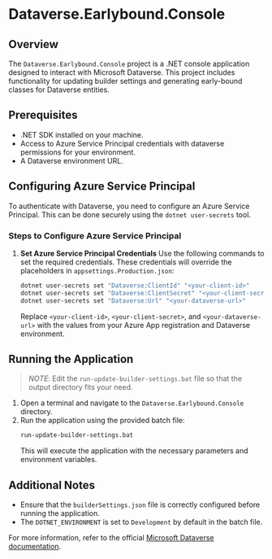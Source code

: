 # Dataverse.Earlybound.Console

## Overview
The `Dataverse.Earlybound.Console` project is a .NET console application designed to interact with Microsoft Dataverse. This project includes functionality for updating builder settings and generating early-bound classes for Dataverse entities.

## Prerequisites
- .NET SDK installed on your machine.
- Access to Azure Service Principal credentials with dataverse permissions for your environment.
- A Dataverse environment URL.

## Configuring Azure Service Principal
To authenticate with Dataverse, you need to configure an Azure Service Principal. This can be done securely using the `dotnet user-secrets` tool.

### Steps to Configure Azure Service Principal

1. **Set Azure Service Principal Credentials**
   Use the following commands to set the required credentials. These credentials will override the placeholders in `appsettings.Production.json`:
   ```bash
   dotnet user-secrets set "Dataverse:ClientId" "<your-client-id>"
   dotnet user-secrets set "Dataverse:ClientSecret" "<your-client-secret>"
   dotnet user-secrets set "Dataverse:Url" "<your-dataverse-url>"
   ```
   Replace `<your-client-id>`, `<your-client-secret>`, and `<your-dataverse-url>` with the values from your Azure App registration and Dataverse environment.


## Running the Application

> *NOTE*: Edit the `run-update-builder-settings.bat` file so that the output directory fits your need.

1. Open a terminal and navigate to the `Dataverse.Earlybound.Console` directory.
2. Run the application using the provided batch file:
   ```bash
   run-update-builder-settings.bat
   ```
   This will execute the application with the necessary parameters and environment variables.

## Additional Notes
- Ensure that the `builderSettings.json` file is correctly configured before running the application.
- The `DOTNET_ENVIRONMENT` is set to `Development` by default in the batch file.

For more information, refer to the official [Microsoft Dataverse documentation](https://learn.microsoft.com/en-us/power-apps/developer/data-platform/).
